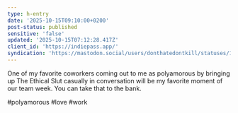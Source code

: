 ```yaml
---
type: h-entry
date: '2025-10-15T09:10:00+0200'
post-status: published
sensitive: 'false'
updated: '2025-10-15T07:12:28.417Z'
client_id: 'https://indiepass.app/'
syndication: 'https://mastodon.social/users/donthatedontkill/statuses/115376936643673483'
---
```

One of my favorite coworkers coming out to me as polyamorous by bringing up The Ethical Slut casually in conversation will be my favorite moment of our team week. You can take that to the bank. 

#polyamorous #love #work
